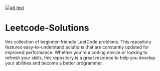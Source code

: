 [	![alt text](image.jpg)]([https://www.example.com](https://leetcode.com/problemset/all/))




# Leetcode-Solutions
this collection of beginner-friendly LeetCode problems. This repository features easy-to-understand solutions that are constantly updated for improved performance. Whether you're a coding novice or looking to refresh your skills, this repository is a great resource to help you develop your abilities and become a better programmer.

